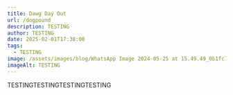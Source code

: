 ```yaml
---
title: Dawg Day Out
url: /dogpound
description: TESTING
author: TESTING
date: 2025-02-01T17:38:00
tags:
  - TESTING
image: /assets/images/blog/WhatsApp Image 2024-05-25 at 15.49.49_0b1fc716.jpg
imageAlt: TESTING
---
```

TESTINGTESTINGTESTINGTESTING

